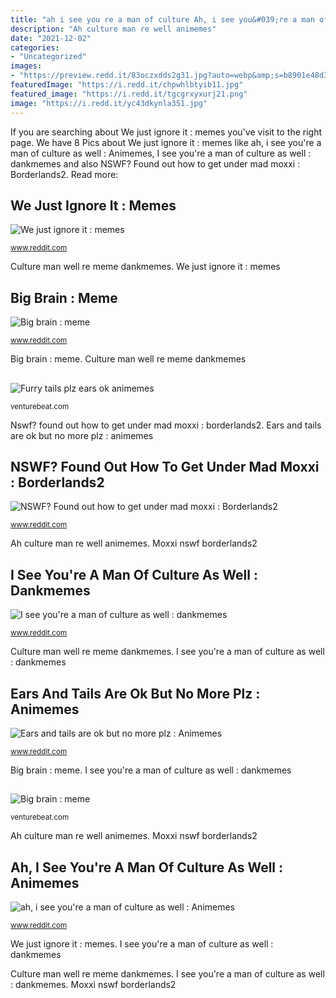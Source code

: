 ```yaml
---
title: "ah i see you re a man of culture Ah, i see you&#039;re a man of culture as well : animemes"
description: "Ah culture man re well animemes"
date: "2021-12-02"
categories:
- "Uncategorized"
images:
- "https://preview.redd.it/83oczxdds2g31.jpg?auto=webp&amp;s=b8901e48d30e62ead0262fcb3119041f0d4ac0bf"
featuredImage: "https://i.redd.it/chpwhlbtyib11.jpg"
featured_image: "https://i.redd.it/tgcgrxyxurj21.png"
image: "https://i.redd.it/yc43dkynla351.jpg"
---
```


If you are searching about We just ignore it : memes you've visit to the right page. We have 8 Pics about We just ignore it : memes like ah, i see you&#039;re a man of culture as well : Animemes, I see you&#039;re a man of culture as well : dankmemes and also NSWF? Found out how to get under mad moxxi : Borderlands2. Read more:

## We Just Ignore It : Memes

![We just ignore it : memes](https://i.redd.it/yc43dkynla351.jpg "Ah culture man re well animemes")

<small>www.reddit.com</small>

Culture man well re meme dankmemes. We just ignore it : memes

## Big Brain : Meme

![Big brain : meme](https://preview.redd.it/bs1vxbp67b941.jpg?width=640&amp;crop=smart&amp;auto=webp&amp;s=ac1330c7676c6d089def8cbc7d62e95e9de096aa "Culture man well re meme dankmemes")

<small>www.reddit.com</small>

Big brain : meme. Culture man well re meme dankmemes

## 

![](https://venturebeat.com/wp-content/uploads/2019/06/shopify-multi-language.png "Furry tails plz ears ok animemes")

<small>venturebeat.com</small>

Nswf? found out how to get under mad moxxi : borderlands2. Ears and tails are ok but no more plz : animemes

## NSWF? Found Out How To Get Under Mad Moxxi : Borderlands2

![NSWF? Found out how to get under mad moxxi : Borderlands2](https://preview.redd.it/83oczxdds2g31.jpg?auto=webp&amp;s=b8901e48d30e62ead0262fcb3119041f0d4ac0bf "I see you&#039;re a man of culture as well : dankmemes")

<small>www.reddit.com</small>

Ah culture man re well animemes. Moxxi nswf borderlands2

## I See You&#039;re A Man Of Culture As Well : Dankmemes

![I see you&#039;re a man of culture as well : dankmemes](https://i.redd.it/chpwhlbtyib11.jpg "Ah culture man re well animemes")

<small>www.reddit.com</small>

Culture man well re meme dankmemes. I see you&#039;re a man of culture as well : dankmemes

## Ears And Tails Are Ok But No More Plz : Animemes

![Ears and tails are ok but no more plz : Animemes](https://preview.redd.it/5z7rxaonyfv21.jpg?auto=webp&amp;s=a8a01761f75eec3438c8cd79665f5ec737f7df43 "Moxxi nswf borderlands2")

<small>www.reddit.com</small>

Big brain : meme. I see you&#039;re a man of culture as well : dankmemes

## 

![](https://venturebeat.com/wp-content/uploads/2019/11/sirired.jpg "Big brain : meme")

<small>venturebeat.com</small>

Ah culture man re well animemes. Moxxi nswf borderlands2

## Ah, I See You&#039;re A Man Of Culture As Well : Animemes

![ah, i see you&#039;re a man of culture as well : Animemes](https://i.redd.it/tgcgrxyxurj21.png "Moxxi nswf borderlands2")

<small>www.reddit.com</small>

We just ignore it : memes. I see you&#039;re a man of culture as well : dankmemes

Culture man well re meme dankmemes. I see you&#039;re a man of culture as well : dankmemes. Moxxi nswf borderlands2
